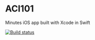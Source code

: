 # ACI101
Minutes iOS app built with Xcode in Swift

[![Build status](https://build.appcenter.ms/v0.1/apps/9d818087-db7a-440a-a533-44896accd12b/branches/master/badge)](https://appcenter.ms)

